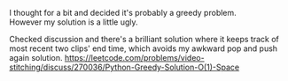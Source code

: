 I thought for a bit and decided it's probably a greedy problem.\
However my solution is a little ugly.

Checked discussion and there's a brilliant solution where it keeps track of\
most recent two clips' end time, which avoids my awkward pop and push again solution.
https://leetcode.com/problems/video-stitching/discuss/270036/Python-Greedy-Solution-O(1)-Space